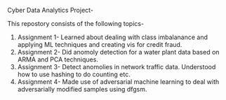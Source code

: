Cyber Data Analytics Project-

This repostory consists of the following topics-
1) Assignment 1-  Learned about dealing with class imbalanance and applying ML techniques and creating vis for credit fraud.
2) Assignment 2-  Did anomoly detection for a water plant data based on ARMA and PCA techniques. 
3) Assignment 3-  Detect anomolies in network traffic data. Understood how to use hashing to do counting etc. 
4) Assignment 4-  Made use of adversarial machine learning to deal with adversarially modified samples using dfgsm.
